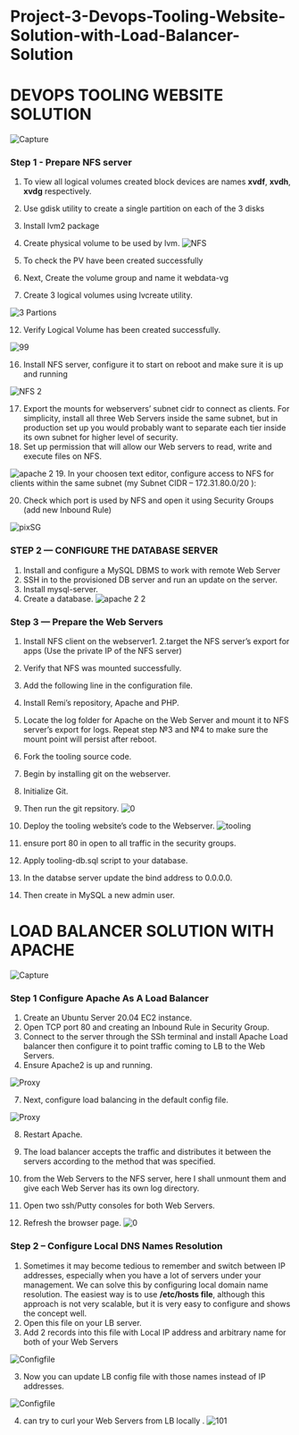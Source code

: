 # Project-3-Devops-Tooling-Website-Solution-with-Load-Balancer-Solution

# DEVOPS TOOLING WEBSITE SOLUTION
![Capture](https://user-images.githubusercontent.com/74002629/183053774-9dddd124-bdb1-4e78-b077-e5877b85fb33.PNG)


### Step 1 - Prepare NFS server
1. To view all logical volumes created block devices are names **xvdf**, **xvdh**, **xvdg** respectively.
2. Use gdisk utility to create a single partition on each of the 3 disks 
6. Install lvm2 package
8. Create physical volume to be used by lvm.
![NFS](https://github.com/Hatem-sudo/Project-3-Devops-Tooling-Website-Solution-with-Load-Balancer-Solution/assets/113099054/3115c820-b484-4340-a39c-62b74e6df7a0)


8. To check the PV have been created successfully
9. Next, Create the volume group and name it webdata-vg
11. Create 3 logical volumes using lvcreate utility.

![3 Partions](https://github.com/Hatem-sudo/Project-3-Devops-Tooling-Website-Solution-with-Load-Balancer-Solution/assets/113099054/fc9a9f6c-490f-4ef9-a4f9-6a4563ef770b)

12. Verify Logical Volume has been created successfully.

![99](https://github.com/Hatem-sudo/Project-3-Devops-Tooling-Website-Solution-with-Load-Balancer-Solution/assets/113099054/5be7dce2-76b8-4027-a451-2de1f241d84a)

16. Install NFS server, configure it to start on reboot and make sure it is up and running

![NFS 2](https://github.com/Hatem-sudo/Project-3-Devops-Tooling-Website-Solution-with-Load-Balancer-Solution/assets/113099054/91d2d7da-ac4e-4539-9794-8e71cd29ec85)

17. Export the mounts for webservers’ subnet cidr to connect as clients. For simplicity, install all three Web Servers inside the same subnet, but in production set up you would probably want to separate each tier inside its own subnet for higher level of security.
18. Set up permission that will allow our Web servers to read, write and execute files on NFS.

![apache 2](https://github.com/Hatem-sudo/Project-3-Devops-Tooling-Website-Solution-with-Load-Balancer-Solution/assets/113099054/7b8970c9-7f4f-4d49-8cbe-c10525c8fda1)
19. In your choosen text editor, configure access to NFS for clients within the same subnet (my Subnet CIDR – 172.31.80.0/20 ):

20. Check which port is used by NFS and open it using Security Groups (add new Inbound Rule)

![pixSG](https://user-images.githubusercontent.com/74002629/183053344-f40f0d65-5670-4613-835c-1da0137e0416.PNG)

### STEP 2 — CONFIGURE THE DATABASE SERVER
1. Install and configure a MySQL DBMS to work with remote Web Server
2. SSH in to the provisioned DB server and run an update on the server.
3. Install mysql-server.
4. Create a database.
![apache 2  2](https://github.com/Hatem-sudo/Project-3-Devops-Tooling-Website-Solution-with-Load-Balancer-Solution/assets/113099054/62fe9888-a690-4597-8252-43bbf410e52b)

### Step 3 — Prepare the Web Servers

1. Install NFS client on the webserver1.
2.target the NFS server’s export for apps (Use the private IP of the NFS server)
3. Verify that NFS was mounted successfully.
4. Add the following line in the configuration file.
5. Install Remi’s repository, Apache and PHP.

8. Locate the log folder for Apache on the Web Server and mount it to NFS server’s export for logs. Repeat step №3 and №4 to make sure the mount point will persist after reboot.

9. Fork the tooling source code. 
10. Begin by installing git on the webserver.
11. Initialize Git.
12. Then run the git repsitory.
![0](https://github.com/Hatem-sudo/Project-3-Devops-Tooling-Website-Solution-with-Load-Balancer-Solution/assets/113099054/274e9c9f-60dc-4575-bbf2-132290fed52e)

13. Deploy the tooling website’s code to the Webserver.
![tooling](https://github.com/Hatem-sudo/Project-3-Devops-Tooling-Website-Solution-with-Load-Balancer-Solution/assets/113099054/e7e66006-144a-40bc-bc3f-a398d786efa2)

14. ensure port 80 in open to all traffic in the security groups.

16. Apply tooling-db.sql script to your database.
17. In the databse server update the bind address to 0.0.0.0.
18. Then create in MySQL a new admin user.
    
# LOAD BALANCER SOLUTION WITH APACHE
![Capture](https://user-images.githubusercontent.com/74002629/183334671-0641051c-31e2-44e9-950c-b2f7197b6343.PNG)


### Step 1 Configure Apache As A Load Balancer 
1. Create an Ubuntu Server 20.04 EC2 instance.
2. Open TCP port 80 and creating an Inbound Rule in Security Group.
3. Connect to the server through the SSh terminal and install Apache Load balancer then configure it to point traffic coming to LB to the Web Servers.
5. Ensure Apache2 is up and running.

![Proxy](https://github.com/Hatem-sudo/Project-3-Devops-Tooling-Website-Solution-with-Load-Balancer-Solution/assets/113099054/7186fde3-7879-4822-877e-30aa2972a4ae)

7. Next, configure load balancing in the default config file.

![Proxy](https://github.com/Hatem-sudo/Project-3-Devops-Tooling-Website-Solution-with-Load-Balancer-Solution/assets/113099054/7186fde3-7879-4822-877e-30aa2972a4ae)

8. Restart Apache.

9. The load balancer accepts the traffic and distributes it between the servers according to the method that was specified.
10. from the Web Servers to the NFS server, here I shall unmount them and give each Web Server has its own log directory.
11. Open two ssh/Putty consoles for both Web Servers.
12.  Refresh the browser page.
![0](https://github.com/Hatem-sudo/Project-3-Devops-Tooling-Website-Solution-with-Load-Balancer-Solution/assets/113099054/bec04623-4fb6-48b4-8193-0cf45eafb29d)

### Step 2 – Configure Local DNS Names Resolution
1. Sometimes it may become tedious to remember and switch between IP addresses, especially when you have a lot of servers under your management.
We can solve this by configuring local domain name resolution. The easiest way is to use **/etc/hosts file**, although this approach is not very scalable, but it is very easy to configure and shows the concept well. 
2. Open this file on your LB server.
3. Add 2 records into this file with Local IP address and arbitrary name for both of your Web Servers

![Configfile](https://github.com/Hatem-sudo/Project-3-Devops-Tooling-Website-Solution-with-Load-Balancer-Solution/assets/113099054/bf043161-c78f-4e8e-8387-af233ea7896d)

3. Now you can update LB config file with those names instead of IP addresses.

![Configfile](https://github.com/Hatem-sudo/Project-3-Devops-Tooling-Website-Solution-with-Load-Balancer-Solution/assets/113099054/bf043161-c78f-4e8e-8387-af233ea7896d)

4. can try to curl your Web Servers from LB locally .
![101](https://github.com/Hatem-sudo/Project-3-Devops-Tooling-Website-Solution-with-Load-Balancer-Solution/assets/113099054/dfe8e23d-14bc-40b5-8f4c-eddbdf3be132)


